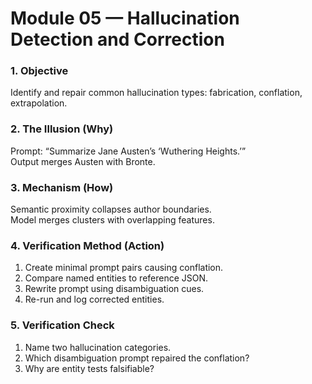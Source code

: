 # Module 05 — Hallucination Detection and Correction

### 1. Objective
Identify and repair common hallucination types: fabrication, conflation, extrapolation.

### 2. The Illusion (Why)
Prompt: “Summarize Jane Austen’s ‘Wuthering Heights.’”  
Output merges Austen with Bronte.

### 3. Mechanism (How)
Semantic proximity collapses author boundaries.  
Model merges clusters with overlapping features.

### 4. Verification Method (Action)
1. Create minimal prompt pairs causing conflation.  
2. Compare named entities to reference JSON.  
3. Rewrite prompt using disambiguation cues.  
4. Re-run and log corrected entities.

### 5. Verification Check
1. Name two hallucination categories.  
2. Which disambiguation prompt repaired the conflation?  
3. Why are entity tests falsifiable?
